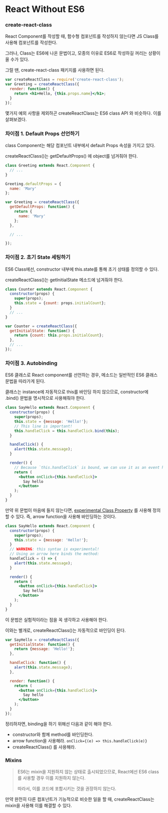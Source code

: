 # React Without ES6



### create-react-class



React Component를 작성할 때, 함수형 컴포넌트를 작성하지 않는다면 JS Class를 사용해 컴포넌트를 작성한다.

그러나, Class는 ES6에 나온 문법이고, 모종의 이유로 ES6로 작성하길 꺼리는 상황이 올 수가 있다.

그럴 땐, create-react-class 패키지를 사용하면 된다.



```jsx
var createReactClass = require('create-react-class');
var Greeting = createReactClass({
  render: function() {
    return <h1>Hello, {this.props.name}</h1>;
  }
});
```



몇가지 예외 사항을 제외하곤 createReactClass는 ES6 class API 와 비슷하다. 이를 살펴보겠다.



### 차이점 1.  Default Props 선언하기

class Component는 해당 컴포넌트 내부에서 default Props 속성을 가지고 있다.

createReactClass()는 getDefaultProps() 에 object를 넘겨줘야 한다.

```jsx
class Greeting extends React.Component {
  // ...
}

Greeting.defaultProps = {
  name: 'Mary'
};
```



```jsx
var Greeting = createReactClass({
  getDefaultProps: function() {
    return {
      name: 'Mary'
    };
  },

  // ...

});
```





### 차이점 2. 초기 State 세팅하기

ES6 Class에선, constructor 내부에 this.state를 통해 초기 상태를 정의할 수 있다.

createReactClass()는 getInitialState 메소드에 넘겨줘야 한다.

```jsx
class Counter extends React.Component {
  constructor(props) {
    super(props);
    this.state = {count: props.initialCount};
  }
  // ...
}
```

```jsx
var Counter = createReactClass({
  getInitialState: function() {
    return {count: this.props.initialCount};
  },
  // ...
});
```





### 차이점 3. Autobinding

ES6 클래스로 React component를 선언하는 경우, 메소드는 일반적인 ES6 클래스 문법을 따라가게 된다.

클래스는 instance에 자동적으로 this를 바인딩 하지 않으므로, constructor에 .bind() 문법을 명시적으로 사용해줘야 한다.

```jsx
class SayHello extends React.Component {
  constructor(props) {
    super(props);
    this.state = {message: 'Hello!'};
    // This line is important!
    this.handleClick = this.handleClick.bind(this);
  }

  handleClick() {
    alert(this.state.message);
  }

  render() {
    // Because `this.handleClick` is bound, we can use it as an event handler.
    return (
      <button onClick={this.handleClick}>
        Say hello
      </button>
    );
  }
}
```



만약 위 문법이 마음에 들지 않는다면, [experimental Class Property](https://babeljs.io/docs/plugins/transform-class-properties/) 를 사용해 정의할 수 있다. 즉, arrow function을 사용해 바인딩하는 것이다.

```jsx
class SayHello extends React.Component {
  constructor(props) {
    super(props);
    this.state = {message: 'Hello!'};
  }
  // WARNING: this syntax is experimental!
  // Using an arrow here binds the method:
  handleClick = () => {
    alert(this.state.message);
  }

  render() {
    return (
      <button onClick={this.handleClick}>
        Say hello
      </button>
    );
  }
}
```



이 문법은 실험적이라는 점을 꼭 생각하고 사용해야 한다.



이와는 별개로, createReactClass()는 자동적으로 바인딩이 된다.

```jsx
var SayHello = createReactClass({
  getInitialState: function() {
    return {message: 'Hello!'};
  },

  handleClick: function() {
    alert(this.state.message);
  },

  render: function() {
    return (
      <button onClick={this.handleClick}>
        Say hello
      </button>
    );
  }
});
```



정리하자면, binding을 하기 위해선 다음과 같이 해야 한다.

* constructor와 함께 method를 바인딩한다.
* arrow function을 사용해라. `onClick={(e) => this.handleClick(e)}`
* createReactClass() 를 사용해라.



### Mixins

> ES6는 mixin을 지원하지 않는 상태로 출시되었으므로, React에선 ES6 class를 사용할 경우 이를 지원하지 않는다.
>
> 따라서, 이를 코드에 포함시키는 것을 권장하지 않는다.



만약 완전히 다른 컴포넌트가 기능적으로 비슷한 일을 할 때, createReactClass는 mixin을 사용해 이를 해결할 수 있다. 